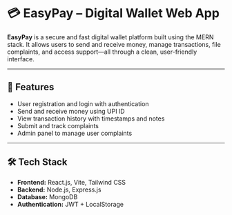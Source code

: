 # 💳 EasyPay – Digital Wallet Web App

**EasyPay** is a secure and fast digital wallet platform built using the MERN stack. It allows users to send and receive money, manage transactions, file complaints, and access support—all through a clean, user-friendly interface.

---

## 🚀 Features

- User registration and login with authentication
- Send and receive money using UPI ID
- View transaction history with timestamps and notes
- Submit and track complaints
- Admin panel to manage user complaints

---

## 🛠️ Tech Stack

- **Frontend:** React.js, Vite, Tailwind CSS  
- **Backend:** Node.js, Express.js  
- **Database:** MongoDB  
- **Authentication:** JWT + LocalStorage  
 
 
